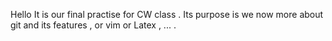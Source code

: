 Hello 
It is our final practise for CW class .
Its purpose is we now more about git and its features , or vim or Latex , ... .
